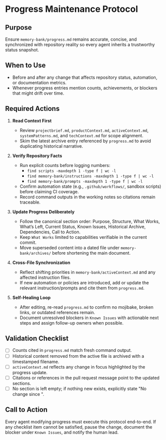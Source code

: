 # Progress Maintenance Protocol

## Purpose

Ensure `memory-bank/progress.md` remains accurate, concise, and synchronized with repository reality so every agent inherits a trustworthy status snapshot.

## When to Use

- Before and after any change that affects repository status, automation, or documentation metrics.
- Whenever progress entries mention counts, achievements, or blockers that might drift over time.

## Required Actions

1. **Read Context First**
   - Review `projectbrief.md`, `productContext.md`, `activeContext.md`, `systemPatterns.md`, and `techContext.md` for scope alignment.
   - Skim the latest archive entry referenced by `progress.md` to avoid duplicating historical narrative.

2. **Verify Repository Facts**
   - Run explicit counts before logging numbers:
     - `find scripts -maxdepth 1 -type f | wc -l`
     - `find memory-bank/instructions -maxdepth 1 -type f | wc -l`
     - `find memory-bank/prompts -maxdepth 1 -type f | wc -l`
   - Confirm automation state (e.g., `.github/workflows/`, sandbox scripts) before claiming CI coverage.
   - Record command outputs in the working notes so citations remain traceable.

3. **Update Progress Deliberately**
   - Follow the canonical section order: Purpose, Structure, What Works, What’s Left, Current Status, Known Issues, Historical Archive, Dependencies, Call to Action.
   - Keep `What Works` limited to capabilities verifiable in the current commit.
   - Move superseded content into a dated file under `memory-bank/archives/` before shortening the main document.

4. **Cross-File Synchronization**
   - Reflect shifting priorities in `memory-bank/activeContext.md` and any affected instruction files.
   - If new automation or policies are introduced, add or update the relevant instruction/prompts and cite them from `progress.md`.

5. **Self-Healing Loop**
   - After editing, re-read `progress.md` to confirm no mojibake, broken links, or outdated references remain.
   - Document unresolved blockers in `Known Issues` with actionable next steps and assign follow-up owners when possible.

## Validation Checklist

- [ ] Counts cited in `progress.md` match fresh command output.
- [ ] Historical content removed from the active file is archived with a timestamped filename.
- [ ] `activeContext.md` reflects any change in focus highlighted by the progress update.
- [ ] Citations or references in the pull request message point to the updated sections.
- [ ] No section is left empty; if nothing new exists, explicitly state "No change since <date>".

## Call to Action

Every agent modifying progress must execute this protocol end-to-end. If any checklist item cannot be satisfied, pause the change, document the blocker under `Known Issues`, and notify the human lead.
